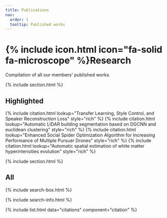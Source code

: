 ```yaml
---
title: Publications
nav:
  order: 1
  tooltip: Published works
---
```


# {% include icon.html icon="fa-solid fa-microscope" %}Research

Compilation of all our members' published works.

{% include section.html %}

## Highlighted

{% include citation.html lookup="Transfer Learning, Style Control, and Speaker Reconstruction Loss" style="rich" %}
{% include citation.html lookup="Automatic LIDAR building segmentation based on DGCNN and euclidean clustering" style="rich" %}
{% include citation.html lookup="Enhanced Social Spider Optimization Algorithm for Increasing Performance of Multiple Pursuer Drones" style="rich" %}
{% include citation.html lookup="Automatic spatial estimation of white matter hyperintensities evolution" style="rich" %}

{% include section.html %}

## All

{% include search-box.html %}

{% include search-info.html %}

{% include list.html data="citations" component="citation" %}
